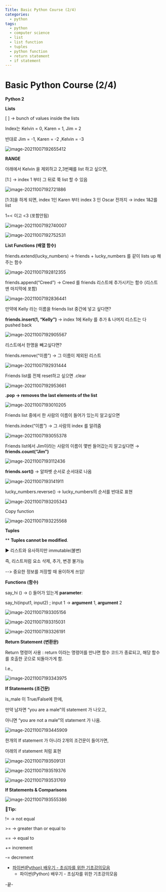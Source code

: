 ```yaml
---
Title: Basic Python Course (2/4)
categories:
  - python
tags:
  - python
  - computer science
  - list
  - list function
  - tuples
  - python function
  - return statement
  - if statement
---
```




# Basic Python Course (2/4)

**Python 2**

**Lists**

[ ] → bunch of values inside the lists

Index는 Kelvin = 0, Karen = 1, Jim = 2

반대로 Jim = -1, Karen = -2 ,Kelvin = -3

![image-20211007192655412](../images/2021-10-07-pythonprac2/image-20211007192655412.png)

**RANGE**

아래에서 Kelvin 을 제외하고 2,3번째를 list 하고 싶으면, 

[1:] → index 1	부터 그 뒤로 쭉 list 할 수 있음

![image-20211007192721886](../images/2021-10-07-pythonprac2/image-20211007192721886.png)

[1:3]을 하게 되면, index 1인 Karen 부터 index 3 인 Oscar 전까지 → index 1&2를 list 

1=< 이고 <3 (포함안됨) 

![image-20211007192740007](../images/2021-10-07-pythonprac2/image-20211007192740007.png)

![image-20211007192752531](../images/2021-10-07-pythonprac2/image-20211007192752531.png)



**List Functions (배열 함수)**



friends.extend(lucky_numbers) → friends + lucky_numbers 를 같이 lists up 해주는 함수

![image-20211007192812355](../images/2021-10-07-pythonprac2/image-20211007192812355.png)

friends.append(“Creed”) → Creed 를 friends 리스트에 추가시키는 함수 (리스트 맨 마지막에 포함)

![image-20211007192836441](../images/2021-10-07-pythonprac2/image-20211007192836441.png)

만약에 Kelly 라는 이름을 friends list 중간에 넣고 싶다면?

**friends.insert(1, “Kelly”)** → index 1에 Kelly 를 추가 & 나머지 리스트는 다 pushed back

![image-20211007192905567](../images/2021-10-07-pythonprac2/image-20211007192905567.png)

리스트에서 한명을 빼고싶다면?

friends.remove(“이름”) → 그 이름이 제외된 리스트

![image-20211007192931444](../images/2021-10-07-pythonprac2/image-20211007192931444.png)

Friends list를 전체 reset하고 싶으면 .clear

![image-20211007192953661](../images/2021-10-07-pythonprac2/image-20211007192953661.png)

**.pop → removes the last elements of the list**

![image-20211007193010205](../images/2021-10-07-pythonprac2/image-20211007193010205.png)

Friends list 중에서 한 사람의 이름이 들어가 있는지 알고싶으면

friends.index(“이름”) → 그 사람의 index 를 알려줌

![image-20211007193055378](../images/2021-10-07-pythonprac2/image-20211007193055378.png)

Friends list에서 Jim이라는 사람의 이름이 몇번 들어갔는지 알고싶다면 → **friends.count(“Jim”)**

![image-20211007193112436](../images/2021-10-07-pythonprac2/image-20211007193112436.png)

**friends.sort()** → 알파벳 순서로 순서대로 나옴

![image-20211007193141911](../images/2021-10-07-pythonprac2/image-20211007193141911.png)

lucky_numbers.reverse() → lucky_numbers의 순서를 반대로 표현

![image-20211007193205343](../images/2021-10-07-pythonprac2/image-20211007193205343.png)

Copy function

![image-20211007193225568](../images/2021-10-07-pythonprac2/image-20211007193225568.png)



**Tuples**

** **Tuples cannot be modified**.

▶ 리스트와 유사하지만 immutable(불변)

  즉, 리스트처럼 요소 삭제, 추가, 변경 불가능 

  --> 중요한 정보를 저장할 때 용이하게 쓰임!



**Functions (함수)**

say_hi () → () 들어가 있는게 **parameter**: 

say_hi(input1, input2) ; input 1 → **argument** 1, **argument** 2

![image-20211007193305156](../images/2021-10-07-pythonprac2/image-20211007193305156.png)

![image-20211007193315031](../images/2021-10-07-pythonprac2/image-20211007193315031.png)

![image-20211007193326191](../images/2021-10-07-pythonprac2/image-20211007193326191.png)



**Return Statement (변환문)**

Return 명령어 사용 : return 이라는 명령어를 만나면 함수 코드가 종료되고, 해당 함수를 호출한 곳으로 되돌아가게 함.

I.e., 

![image-20211007193343975](../images/2021-10-07-pythonprac2/image-20211007193343975.png)



**If Statements (조건문)**

is_male 이 True/False에 한에,

만약 남자면 “you are a male”의 statement 가 나오고,

아니면 “you are not a male”의 statement 가 나옴.

![image-20211007193445909](../images/2021-10-07-pythonprac2/image-20211007193445909.png)

한개의 If statement 가 아니라 2개의 조건문이 들어가면,

아래의 if statement 처럼 표현

![image-20211007193509131](../images/2021-10-07-pythonprac2/image-20211007193509131.png)

![image-20211007193519376](../images/2021-10-07-pythonprac2/image-20211007193519376.png)

![image-20211007193531769](../images/2021-10-07-pythonprac2/image-20211007193531769.png)



**If Statements & Comparisons**

![image-20211007193555386](../images/2021-10-07-pythonprac2/image-20211007193555386.png)



**🍯Tip:**

!= → not equal

\>= → greater than or equal to

== → equal to 

+= increment

-= decrement


* [파이썬(Python) 배우기 - 초심자를 위한 기초강의모음](https://www.youtube.com/watch?v=rfscVS0vtbw)
  * 파이썬(Python) 배우기 - 초심자를 위한 기초강의모음

-끝-

